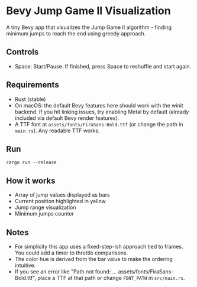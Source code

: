 # Bevy Jump Game II Visualization

A tiny Bevy app that visualizes the Jump Game II algorithm - finding minimum jumps to reach the end using greedy approach.

## Controls

- Space: Start/Pause. If finished, press Space to reshuffle and start again.

## Requirements

- Rust (stable)
- On macOS: the default Bevy features here should work with the winit backend. If you hit linking issues, try enabling Metal by default (already included via default Bevy render features).
- A TTF font at `assets/fonts/FiraSans-Bold.ttf` (or change the path in `main.rs`). Any readable TTF works.

## Run

```
cargo run --release
```

## How it works

- Array of jump values displayed as bars
- Current position highlighted in yellow
- Jump range visualization
- Minimum jumps counter

## Notes

- For simplicity this app uses a fixed-step-ish approach tied to frames. You could add a timer to throttle comparisons.
- The color hue is derived from the bar value to make the ordering intuitive.
- If you see an error like "Path not found: ... assets/fonts/FiraSans-Bold.ttf", place a TTF at that path or change `FONT_PATH` in `src/main.rs`.

